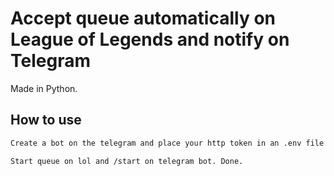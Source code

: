 # Accept queue automatically on League of Legends and notify on Telegram

Made in Python.

## How to use

```bash
Create a bot on the telegram and place your http token in an .env file with TOKEN=

Start queue on lol and /start on telegram bot. Done.

